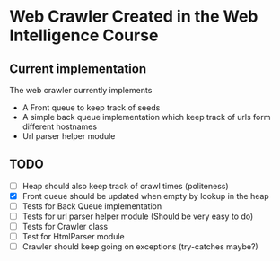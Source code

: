 # Web Crawler Created in the Web Intelligence Course

## Current implementation

The web crawler currently implements

* A Front queue to keep track of seeds
* A simple back queue implementation which keep track of urls form different hostnames
* Url parser helper module

## TODO

- [ ] Heap should also keep track of crawl times (politeness)
- [X] Front queue should be updated when empty by lookup in the heap
- [ ] Tests for Back Queue implementation
- [ ] Tests for url parser helper module (Should be very easy to do)
- [ ] Tests for Crawler class
- [ ] Test for HtmlParser module
- [ ] Crawler should keep going on exceptions (try-catches maybe?)